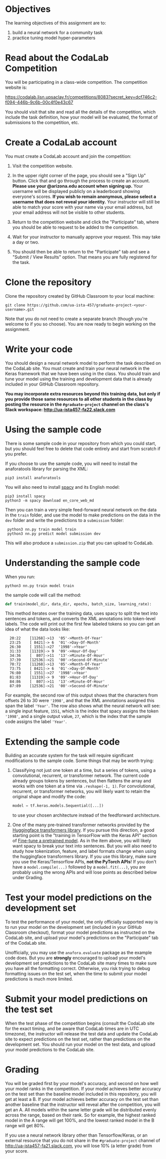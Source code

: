 # Objectives

The learning objectives of this assignment are to:
1. build a neural network for a community task 
2. practice tuning model hyper-parameters

# Read about the CodaLab Competition

You will be participating in a class-wide competition.
The competition website is:

https://codalab.lisn.upsaclay.fr/competitions/8083?secret_key=dcf746c2-f094-446b-9c6b-00c4f0e43c67

You should visit that site and read all the details of the competition, which
include the task definition, how your model will be evaluated, the format of
submissions to the competition, etc.

# Create a CodaLab account

You must create a CodaLab account and join the competition:
1. Visit the competition website.

2. In the upper right corner of the page, you should see a "Sign Up" button.
Click that and go through the process to create an account.
**Please use your @arizona.edu account when signing up.**
Your username will be displayed publicly on a leaderboard showing everyone's
scores.
**If you wish to remain anonymous, please select a username that does not reveal
your identity.**
Your instructor will still be able to match your score with your name via your
email address, but your email address will not be visible to other students. 

3. Return to the competition website and click the "Participate" tab, where you
should be able to request to be added to the competition.

4. Wait for your instructor to manually approve your request.
This may take a day or two. 

5. You should then be able to return to the "Participate" tab and see a
"Submit / View Results" option.
That means you are fully registered for the task.

# Clone the repository

Clone the repository created by GitHub Classroom to your local machine:
```
git clone https://github.com/ua-ista-457/graduate-project-<your-username>.git
```
Note that you do not need to create a separate branch
(though you're welcome to if you so choose).
You are now ready to begin working on the assignment.

# Write your code

You should design a neural network model to perform the task described on the
CodaLab site.
You must create and train your neural network in the Keras framework that we
have been using in the class.
You should train and tune your model using the training and development data
that is already included in your GitHub Classroom repository.

**You may incorporate extra resources beyond this training data, but only if
you provide those same resources to all other students in the class by posting
the resource in the `#graduate-project` channel on the class's Slack workspace:
http://ua-ista457-fa22.slack.com**

# Using the sample code

There is some sample code in your repository from which you could start, but
you should feel free to delete that code entirely and start from scratch if
you prefer.

If you choose to use the sample code, you will need to install the anaforatools
library for parsing the XML:

    pip3 install anaforatools

You will also need to install [spacy](https://spacy.io/) and its English model:

    pip3 install spacy
    python3 -m spacy download en_core_web_md

Then you can train a very simple feed-forward neural network on the data in the
`train` folder, and use the model to make predictions on the data in the `dev`
folder and write the predictions to a `submission` folder:

     python3 nn.py train model train
     python3 nn.py predict model submission dev

This will also produce a `submission.zip` that you can upload to CodaLab.

# Understanding the sample code

When you run:
```
python3 nn.py train model train
```
the sample code will call the method:
```python
def train(model_dir, data_dir, epochs, batch_size, learning_rate):
```
This method iterates over the training data, uses spacy to split the text into
sentences and tokens, and converts the XML annotations into token-level
labels.
The code will print out the first few labeled tokens so you can get an idea of
what the data looks like:
```
  20:22    [11268]->13  '05'->Month-Of-Year'
  23:25    [ 8421]-> 6  '01'->Day-Of-Month'
  26:30    [ 1551]->27  '1998'->Year'
  31:33    [11319]-> 9  '09'->Hour-Of-Day'
  34:36    [  807]->11  '13'->Minute-Of-Hour'
  37:39    [12536]->21  '00'->Second-Of-Minute'
  70:72    [11268]->13  '05'->Month-Of-Year'
  73:75    [ 8421]-> 6  '01'->Day-Of-Month'
  76:80    [ 1551]->27  '1998'->Year'
  81:83    [11319]-> 9  '09'->Hour-Of-Day'
  84:86    [  807]->11  '13'->Minute-Of-Hour'
  87:89    [12536]->21  '00'->Second-Of-Minute'
```
For example, the second row of this output shows that the characters from
offsets 26 to 30 were `'1998'`, and that the XML annotations assigned this span
the label `'Year'`.
The row also shows what the neural network will see: a single input feature,
`1551`, which is the index that spacy assigns the token `'1998'`, and a single
output value, `27`, which is the index that the sample code assigns the label
`'Year'`.

# Extending the sample code

Building an accurate system for the task will require significant modifications
to the sample code.
Some things that may be worth trying:

1. Classifying not just one token at a time, but a series of tokens, using a
   convolutional, recurrent, or transformer network.
   The current code already groups tokens by sentences, but then flattens the
   array and works with one token at a time via `.reshape(-1, 1)`.
   For convolutional, recurrent, or transformer networks, you will likely want
   to retain the original shape and modify the code:
   ```python
   model = tf.keras.models.Sequential([...]) 
   ```
   to use your chosen architecture instead of the feedforward architecture.

2. One of the many pre-trained transformer networks provided by the
   [Huggingface transformers library](https://huggingface.co/docs/transformers/).
   If you pursue this direction, a good starting point is the
   "training in TensorFlow with the Keras API" section of
   [Fine-tune a pretrained model](https://huggingface.co/docs/transformers/training).
   As in the item above, you will likely want spacy to break your text into
   sentences.
   But you will also need to study how tokenization, feature, and label
   formats change when using the huggingface transformers library.
   If you use this library, make sure you use the Keras/Tensorflow APIs, **not
   the PyTorch APIs**!
   If you don't have a `model.compile(...)` followed by a `model.fit(...)`, you
   are probably using the wrong APIs and will lose points as described below
   under Grading.

# Test your model predictions on the development set

To test the performance of your model, the only officially supported way is to
run your model on the development set (included in your GitHub Classroom
checkout), format your model predictions as instructed on the CodaLab site,
and upload your model's predictions on the "Participate" tab of the CodaLab
site.

Unofficially, you may use the `anafora.evaluate` package as the example code
does.
But you are **strongly** encouraged to upload your model's development set
predictions to the CodaLab site many times to make sure you have all the
formatting correct.
Otherwise, you risk trying to debug formatting issues on the test set, when
the time to submit your model predictions is much more limited.

# Submit your model predictions on the test set

When the test phase of the competition begins (consult the CodaLab site for the
exact timing, and be aware that CodaLab times are in UTC timezone), the
instructor will release the test data and update the CodaLab site to expect
predictions on the test set, rather than predictions on the development set.
You should run your model on the test data, and upload your model predictions to
the CodaLab site.
 
# Grading

You will be graded first by your model's accuracy, and second on how well your
model ranks in the competition.
If your model achieves better accuracy on the test set than the baseline model
included in this repository, you will get at least a B.
If your model achieves better accuracy on the test set than another baseline
that the instructor will reveal after the competition, you will get an A.
All models within the same letter grade will be distributed evenly across the
range, based on their rank.
So for example, the highest ranked model in the A range will get 100%, and the
lowest ranked model in the B range will get 80%.

If you use a neural network library other than Tensorflow/Keras, or an external
resource that you do not share in the `#graduate-project` channel of
http://ua-ista457-fa21.slack.com, you will lose 10% (a letter grade) from your
score.
